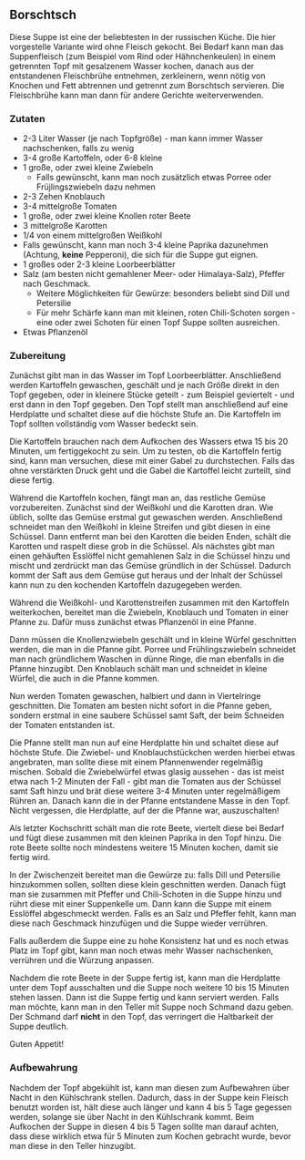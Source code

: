 ## Borschtsch

Diese Suppe ist eine der beliebtesten in der russischen Küche. Die hier vorgestelle Variante wird ohne Fleisch gekocht.
Bei Bedarf kann man das Suppenfleisch (zum Beispiel vom Rind oder Hähnchenkeulen) in einem getrennten Topf mit gesalzenem Wasser kochen, danach
aus der entstandenen Fleischbrühe entnehmen, zerkleinern, wenn nötig von Knochen und Fett abtrennen und getrennt zum Borschtsch servieren. Die Fleischbrühe kann man dann
für andere Gerichte weiterverwenden.

### Zutaten

* 2-3 Liter Wasser (je nach Topfgröße) - man kann immer Wasser nachschenken, falls zu wenig
* 3-4 große Kartoffeln, oder 6-8 kleine
* 1 große, oder zwei kleine Zwiebeln
  * Falls gewünscht, kann man noch zusätzlich etwas Porree oder Früjlingszwiebeln dazu nehmen
* 2-3 Zehen Knoblauch
* 3-4 mittelgroße Tomaten
* 1 große, oder zwei kleine Knollen roter Beete
* 3 mittelgroße Karotten
* 1/4 von einem mittelgroßen Weißkohl
* Falls gewünscht, kann man noch 3-4 kleine Paprika dazunehmen (Achtung, **keine** Pepperoni), die sich für die Suppe gut eignen.
* 1 großes oder 2-3 kleine Loorbeerblätter
* Salz (am besten nicht gemahlener Meer- oder Himalaya-Salz), Pfeffer nach Geschmack.
  * Weitere Möglichkeiten für Gewürze: besonders beliebt sind Dill und Petersilie
  * Für mehr Schärfe kann man mit kleinen, roten Chili-Schoten sorgen - eine oder zwei Schoten für einen Topf Suppe sollten ausreichen.
* Etwas Pflanzenöl

### Zubereitung

Zunächst gibt man in das Wasser im Topf Loorbeerblätter. Anschließend werden Kartoffeln gewaschen, geschält und
je nach Größe direkt in den Topf gegeben, oder in kleinere Stücke geteilt - zum Beispiel geviertelt - und erst dann in den Topf gegeben.
Den Topf stellt man anschließend auf eine Herdplatte und schaltet diese auf die höchste Stufe an. Die Kartoffeln im Topf sollten vollständig vom Wasser bedeckt sein.

Die Kartoffeln brauchen nach dem Aufkochen des Wassers etwa 15 bis 20 Minuten, um fertiggekocht zu sein. Um zu testen, ob die Kartoffeln fertig sind, kann man versuchen, diese
mit einer Gabel zu durchstechen. Falls das ohne verstärkten Druck geht und die Gabel die Kartoffel leicht zurteilt, sind diese fertig.

Während die Kartoffeln kochen, fängt man an, das restliche Gemüse vorzubereiten. Zunächst sind der Weißkohl und die Karotten dran. Wie üblich, sollte
das Gemüse erstmal gut gewaschen werden. Anschließend schneidet man den Weißkohl in kleine Streifen und gibt diesen in eine Schüssel.
Dann entfernt man bei den Karotten die beiden Enden, schält die Karotten und raspelt diese grob in die Schüssel.
Als nächstes gibt man einen gehäuften Esslöffel nicht gemahlenen Salz in die Schüssel hinzu und mischt und zerdrückt man das Gemüse gründlich in der Schüssel.
Dadurch kommt der Saft aus dem Gemüse gut heraus und der Inhalt der Schüssel kann nun zu den kochenden Kartoffeln dazugegeben werden.

Während die Weißkohl- und Karottenstreifen zusammen mit den Kartoffeln weiterkochen, bereitet man die Zwiebeln, Knoblauch und Tomaten in einer Pfanne zu. Dafür muss zunächst
etwas Pflanzenöl in eine Pfanne.

Dann müssen die Knollenzwiebeln geschält und in kleine Würfel geschnitten werden, die man in die Pfanne gibt. Porree und Frühlingszwiebeln
schneidet man nach gründlichem Waschen in dünne Ringe, die man ebenfalls in die Pfanne hinzugibt. Den Knoblauch schält man und schneidet in kleine Würfel, die auch in
die Pfanne kommen.

Nun werden Tomaten gewaschen, halbiert und dann in Viertelringe geschnitten. Die Tomaten am besten nicht sofort in die Pfanne geben, sondern erstmal in eine saubere Schüssel
samt Saft, der beim Schneiden der Tomaten entstanden ist.

Die Pfanne stellt man nun auf eine Herdplatte hin und schaltet diese auf höchste Stufe. Die Zwiebel- und Knoblauchstückchen werden hierbei etwas angebraten, man sollte
diese mit einem Pfannenwender regelmäßig mischen. Sobald die Zwiebelwürfel etwas glasig aussehen - das ist meist etwa nach 1-2 Minuten der Fall - gibt man die Tomaten aus der
Schüssel samt Saft hinzu und brät diese weitere 3-4 Minuten unter regelmäßigem Rühren an. Danach kann die in der Pfanne entstandene Masse in den Topf.
Nicht vergessen, die Herdplatte, auf der die Pfanne war, auszuschalten!

Als letzter Kochschritt schält man die rote Beete, viertelt diese bei Bedarf und fügt diese zusammen mit den kleinen Paprika in den Topf hinzu. Die rote Beete sollte noch
mindestens weitere 15 Minuten kochen, damit sie fertig wird.

In der Zwischenzeit bereitet man die Gewürze zu: falls Dill und Petersilie hinzukommen sollen, sollten diese klein geschnitten werden. Danach fügt man sie zusammen
mit Pfeffer und Chili-Schoten in die Suppe hinzu und rührt diese mit einer Suppenkelle um. Dann kann die Suppe mit einem Esslöffel abgeschmeckt werden.
Falls es an Salz und Pfeffer fehlt, kann man diese nach Geschmack hinzufügen und die Suppe wieder verrühren.

Falls außerdem die Suppe eine zu hohe Konsistenz hat und es noch etwas Platz im Topf gibt, kann man noch etwas mehr Wasser nachschenken, verrühren und die Würzung anpassen.

Nachdem die rote Beete in der Suppe fertig ist, kann man die Herdplatte unter dem Topf ausschalten und die Suppe noch weitere 10 bis 15 Minuten stehen lassen. Dann ist die
Suppe fertig und kann serviert werden. Falls man möchte, kann man in den Teller mit Suppe noch Schmand dazu geben. Der Schmand darf **nicht** in den Topf, das verringert
die Haltbarkeit der Suppe deutlich.

Guten Appetit!

### Aufbewahrung

Nachdem der Topf abgekühlt ist, kann man diesen zum Aufbewahren über Nacht in den Kühlschrank stellen. Dadurch, dass in der Suppe kein Fleisch benutzt worden ist, hält diese
auch länger und kann 4 bis 5 Tage gegessen werden, solange sie über Nacht in den Kühlschrank kommt. Beim Aufkochen der Suppe in diesen 4 bis 5 Tagen sollte
man darauf achten, dass diese wirklich etwa für 5 Minuten zum Kochen gebracht wurde, bevor man diese in den Teller hinzugibt.
